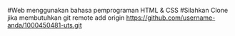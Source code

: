 #Web menggunakan bahasa pemprograman HTML & CSS
#Silahkan Clone jika membutuhkan git remote add origin https://github.com/username-anda/1000450481-uts.git
